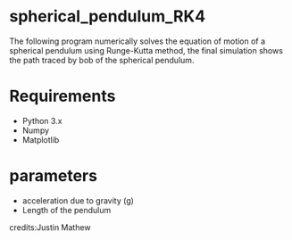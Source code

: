 # spherical_pendulum_RK4
The following program numerically solves the equation of motion of a spherical pendulum using Runge-Kutta method, the final simulation shows the path traced by bob of the spherical pendulum.

# Requirements
* Python 3.x
* Numpy
* Matplotlib

# parameters
* acceleration due to gravity (g)
* Length of the pendulum






credits:Justin Mathew 
